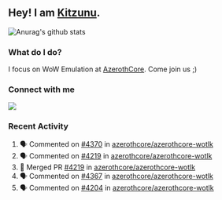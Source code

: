 ## Hey! I am [Kitzunu](https://Github.com/Kitzunu).

![Anurag's github stats](https://github-readme-stats.kitzunu.vercel.app/api?username=Kitzunu&show_icons=true)

### What do I do?

I focus on WoW Emulation at [AzerothCore](https://Github.com/AzerothCore). Come join us ;)

### Connect with me
[![](https://img.shields.io/badge/AzerothCore%20Discord-Connect%20with%20me!-green)](https://discord.com/invite/gkt4y2x)

### Recent Activity

<!--START_SECTION:activity-->
1. 🗣 Commented on [#4370](https://github.com/azerothcore/azerothcore-wotlk/issues/4370) in [azerothcore/azerothcore-wotlk](https://github.com/azerothcore/azerothcore-wotlk)
2. 🗣 Commented on [#4219](https://github.com/azerothcore/azerothcore-wotlk/issues/4219) in [azerothcore/azerothcore-wotlk](https://github.com/azerothcore/azerothcore-wotlk)
3. 🎉 Merged PR [#4219](https://github.com/azerothcore/azerothcore-wotlk/pull/4219) in [azerothcore/azerothcore-wotlk](https://github.com/azerothcore/azerothcore-wotlk)
4. 🗣 Commented on [#4367](https://github.com/azerothcore/azerothcore-wotlk/issues/4367) in [azerothcore/azerothcore-wotlk](https://github.com/azerothcore/azerothcore-wotlk)
5. 🗣 Commented on [#4204](https://github.com/azerothcore/azerothcore-wotlk/issues/4204) in [azerothcore/azerothcore-wotlk](https://github.com/azerothcore/azerothcore-wotlk)
<!--END_SECTION:activity-->
